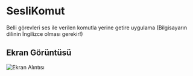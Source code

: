 # SesliKomut
Belli görevleri ses ile verilen komutla yerine getire uygulama (Bilgisayarın dilinin İngilizce olması gerekir!)

## Ekran Görüntüsü

![Ekran Alıntısı](https://user-images.githubusercontent.com/50929320/58358111-2865fa00-7e86-11e9-9358-bfa96e12ca48.PNG)

